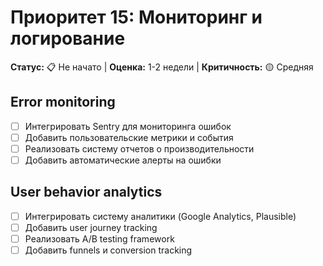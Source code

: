 # Приоритет 15: Мониторинг и логирование

**Статус:** 📋 Не начато | **Оценка:** 1-2 недели | **Критичность:** 🟡 Средняя

## Error monitoring
- [ ] Интегрировать Sentry для мониторинга ошибок
- [ ] Добавить пользовательские метрики и события
- [ ] Реализовать систему отчетов о производительности
- [ ] Добавить автоматические алерты на ошибки

## User behavior analytics
- [ ] Интегрировать систему аналитики (Google Analytics, Plausible)
- [ ] Добавить user journey tracking
- [ ] Реализовать A/B testing framework
- [ ] Добавить funnels и conversion tracking